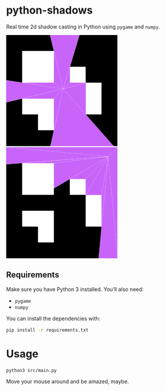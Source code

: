 # python-shadows

Real time 2d shadow casting in Python using `pygame` and `numpy`.

<p float="left">
  <img src="https://raw.githubusercontent.com/omeyenburg/python-shadows/main/assets/preview0.png" width="300" />
  <img src="https://raw.githubusercontent.com/omeyenburg/python-shadows/main/assets/preview1.png" width="300" />
</p>

## Requirements
Make sure you have Python 3 installed. You’ll also need:

- `pygame`
- `numpy`

You can install the dependencies with:
```sh
pip install -r requirements.txt
```

# Usage
```sh
python3 src/main.py
```

Move your mouse around and be amazed, maybe.
